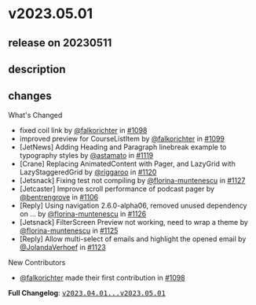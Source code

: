 # v2023.05.01

## release on 20230511
## description
## changes
What's Changed

* fixed coil link by <a class="user-mention notranslate" data-hovercard-type="user" data-hovercard-url="/users/falkorichter/hovercard" data-octo-click="hovercard-link-click" data-octo-dimensions="link_type:self" href="https://github.com/falkorichter">@falkorichter</a> in <a class="issue-link js-issue-link" data-error-text="Failed to load title" data-id="1634455285" data-permission-text="Title is private" data-url="https://github.com/android/compose-samples/issues/1098" data-hovercard-type="pull_request" data-hovercard-url="/android/compose-samples/pull/1098/hovercard" href="https://github.com/android/compose-samples/pull/1098">#1098</a>
* improved preview for CourseListItem by <a class="user-mention notranslate" data-hovercard-type="user" data-hovercard-url="/users/falkorichter/hovercard" data-octo-click="hovercard-link-click" data-octo-dimensions="link_type:self" href="https://github.com/falkorichter">@falkorichter</a> in <a class="issue-link js-issue-link" data-error-text="Failed to load title" data-id="1634520094" data-permission-text="Title is private" data-url="https://github.com/android/compose-samples/issues/1099" data-hovercard-type="pull_request" data-hovercard-url="/android/compose-samples/pull/1099/hovercard" href="https://github.com/android/compose-samples/pull/1099">#1099</a>
* [JetNews] Adding Heading and Paragraph linebreak example to typography styles by <a class="user-mention notranslate" data-hovercard-type="user" data-hovercard-url="/users/astamato/hovercard" data-octo-click="hovercard-link-click" data-octo-dimensions="link_type:self" href="https://github.com/astamato">@astamato</a> in <a class="issue-link js-issue-link" data-error-text="Failed to load title" data-id="1686663031" data-permission-text="Title is private" data-url="https://github.com/android/compose-samples/issues/1119" data-hovercard-type="pull_request" data-hovercard-url="/android/compose-samples/pull/1119/hovercard" href="https://github.com/android/compose-samples/pull/1119">#1119</a>
* [Crane] Replacing AnimatedContent with Pager, and LazyGrid with LazyStaggeredGrid by <a class="user-mention notranslate" data-hovercard-type="user" data-hovercard-url="/users/riggaroo/hovercard" data-octo-click="hovercard-link-click" data-octo-dimensions="link_type:self" href="https://github.com/riggaroo">@riggaroo</a> in <a class="issue-link js-issue-link" data-error-text="Failed to load title" data-id="1688296724" data-permission-text="Title is private" data-url="https://github.com/android/compose-samples/issues/1120" data-hovercard-type="pull_request" data-hovercard-url="/android/compose-samples/pull/1120/hovercard" href="https://github.com/android/compose-samples/pull/1120">#1120</a>
* [Jetsnack] Fixing test not compiling by <a class="user-mention notranslate" data-hovercard-type="user" data-hovercard-url="/users/florina-muntenescu/hovercard" data-octo-click="hovercard-link-click" data-octo-dimensions="link_type:self" href="https://github.com/florina-muntenescu">@florina-muntenescu</a> in <a class="issue-link js-issue-link" data-error-text="Failed to load title" data-id="1698782900" data-permission-text="Title is private" data-url="https://github.com/android/compose-samples/issues/1127" data-hovercard-type="pull_request" data-hovercard-url="/android/compose-samples/pull/1127/hovercard" href="https://github.com/android/compose-samples/pull/1127">#1127</a>
* [Jetcaster] Improve scroll performance of podcast pager by <a class="user-mention notranslate" data-hovercard-type="user" data-hovercard-url="/users/bentrengrove/hovercard" data-octo-click="hovercard-link-click" data-octo-dimensions="link_type:self" href="https://github.com/bentrengrove">@bentrengrove</a> in <a class="issue-link js-issue-link" data-error-text="Failed to load title" data-id="1653112359" data-permission-text="Title is private" data-url="https://github.com/android/compose-samples/issues/1106" data-hovercard-type="pull_request" data-hovercard-url="/android/compose-samples/pull/1106/hovercard" href="https://github.com/android/compose-samples/pull/1106">#1106</a>
* [Reply] Using navigation 2.6.0-alpha06, removed unused dependency on … by <a class="user-mention notranslate" data-hovercard-type="user" data-hovercard-url="/users/florina-muntenescu/hovercard" data-octo-click="hovercard-link-click" data-octo-dimensions="link_type:self" href="https://github.com/florina-muntenescu">@florina-muntenescu</a> in <a class="issue-link js-issue-link" data-error-text="Failed to load title" data-id="1698780132" data-permission-text="Title is private" data-url="https://github.com/android/compose-samples/issues/1126" data-hovercard-type="pull_request" data-hovercard-url="/android/compose-samples/pull/1126/hovercard" href="https://github.com/android/compose-samples/pull/1126">#1126</a>
* [Jetsnack] FilterScreen Preview not working, need to wrap a theme by <a class="user-mention notranslate" data-hovercard-type="user" data-hovercard-url="/users/florina-muntenescu/hovercard" data-octo-click="hovercard-link-click" data-octo-dimensions="link_type:self" href="https://github.com/florina-muntenescu">@florina-muntenescu</a> in <a class="issue-link js-issue-link" data-error-text="Failed to load title" data-id="1698775510" data-permission-text="Title is private" data-url="https://github.com/android/compose-samples/issues/1125" data-hovercard-type="pull_request" data-hovercard-url="/android/compose-samples/pull/1125/hovercard" href="https://github.com/android/compose-samples/pull/1125">#1125</a>
* [Reply] Allow multi-select of emails and highlight the opened email by <a class="user-mention notranslate" data-hovercard-type="user" data-hovercard-url="/users/JolandaVerhoef/hovercard" data-octo-click="hovercard-link-click" data-octo-dimensions="link_type:self" href="https://github.com/JolandaVerhoef">@JolandaVerhoef</a> in <a class="issue-link js-issue-link" data-error-text="Failed to load title" data-id="1690017091" data-permission-text="Title is private" data-url="https://github.com/android/compose-samples/issues/1123" data-hovercard-type="pull_request" data-hovercard-url="/android/compose-samples/pull/1123/hovercard" href="https://github.com/android/compose-samples/pull/1123">#1123</a>

New Contributors

* <a class="user-mention notranslate" data-hovercard-type="user" data-hovercard-url="/users/falkorichter/hovercard" data-octo-click="hovercard-link-click" data-octo-dimensions="link_type:self" href="https://github.com/falkorichter">@falkorichter</a> made their first contribution in <a class="issue-link js-issue-link" data-error-text="Failed to load title" data-id="1634455285" data-permission-text="Title is private" data-url="https://github.com/android/compose-samples/issues/1098" data-hovercard-type="pull_request" data-hovercard-url="/android/compose-samples/pull/1098/hovercard" href="https://github.com/android/compose-samples/pull/1098">#1098</a>

<strong>Full Changelog</strong>: <a class="commit-link" href="https://github.com/android/compose-samples/compare/v2023.04.01...v2023.05.01"><tt>v2023.04.01...v2023.05.01</tt></a>

